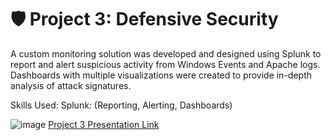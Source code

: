 # 🛡️ Project 3: Defensive Security
A custom monitoring solution was developed and designed using Splunk to report and alert suspicious activity from Windows Events and Apache logs. Dashboards with multiple visualizations were created to provide in-depth analysis of attack signatures.

Skills Used: Splunk: (Reporting, Alerting, Dashboards)

![image](https://github.com/efeliciano17/BootCamp/assets/147889435/412f3015-13af-4e66-9421-92c0ffd26c55)
[Project 3 Presentation Link](https://docs.google.com/presentation/d/e/2PACX-1vQC0F31EiKKOByCstos7chAkfrM4hEqAQb61lU0MR_s1c51gw0dXlqNJKOgYuVoLQ/pub?start=true&loop=false&delayms=3000)
